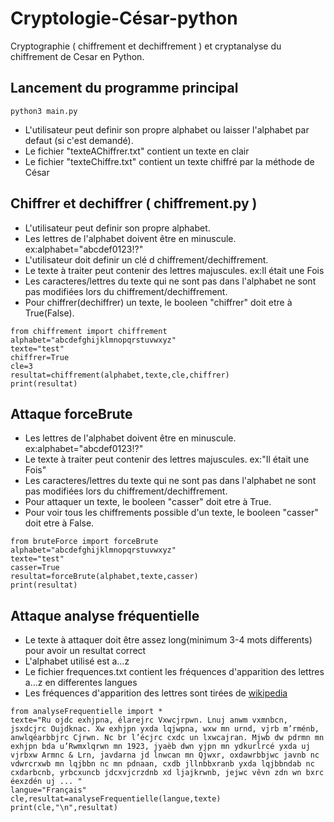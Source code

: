 # Cryptologie-César-python
Cryptographie ( chiffrement et dechiffrement ) et cryptanalyse du chiffrement de Cesar en Python.

## Lancement du programme principal
`python3 main.py`

* L'utilisateur peut definir son propre alphabet ou laisser l'alphabet par defaut (si c'est demandé).
* Le fichier "texteAChiffrer.txt" contient un texte en clair
* Le fichier "texteChiffre.txt" contient un texte chiffré par la méthode de César

## Chiffrer et dechiffrer ( chiffrement.py )
* L'utilisateur peut definir son propre alphabet.
* Les lettres de l'alphabet doivent être en minuscule. ex:alphabet="abcdef0123!?"
* L'utilisateur doit definir un clé d chiffrement/dechiffrement.
* Le texte à traiter peut contenir des lettres majuscules. ex:Il était une Fois
* Les caracteres/lettres du texte qui ne sont pas dans l'alphabet ne sont pas modifiées lors du chiffrement/dechiffrement.
* Pour chiffrer(dechiffrer) un texte, le booleen "chiffrer" doit etre à True(False).

```
from chiffrement import chiffrement
alphabet="abcdefghijklmnopqrstuvwxyz"
texte="test"
chiffrer=True
cle=3
resultat=chiffrement(alphabet,texte,cle,chiffrer)
print(resultat)
```

## Attaque forceBrute
* Les lettres de l'alphabet doivent être en minuscule. ex:alphabet="abcdef0123!?"
* Le texte à traiter peut contenir des lettres majuscules. ex:"Il était une Fois"
* Les caracteres/lettres du texte qui ne sont pas dans l'alphabet ne sont pas modifiées lors du chiffrement/dechiffrement.
* Pour attaquer un texte, le booleen "casser" doit etre à True.
* Pour voir tous les chiffrements possible d'un texte, le booleen "casser" doit etre à False.

```
from bruteForce import forceBrute
alphabet="abcdefghijklmnopqrstuvwxyz"
texte="test"
casser=True
resultat=forceBrute(alphabet,texte,casser)
print(resultat)
```

## Attaque analyse fréquentielle
* Le texte à attaquer doit être assez long(minimum 3-4 mots differents) pour avoir un resultat correct
* L'alphabet utilisé est a...z
* Le fichier frequences.txt contient les fréquences d'apparition des lettres a...z en differentes langues
* Les fréquences d'apparition des lettres sont tirées de [wikipedia](https://fr.wikipedia.org/wiki/Fr%C3%A9quence_d%27apparition_des_lettres_en_fran%C3%A7ais)
```
from analyseFrequentielle import *
texte="Ru ojdc exhjpna, élarejrc Vxwcjrpwn. Lnuj anwm vxmnbcn, jsxdcjrc Oujdknac. Xw exhjpn yxda lqjwpna, wxw mn urnd, vjrb m’rménb, anwlqéarbbjrc Cjrwn. Nc br l’écjrc cxdc un lxwcajran. Mjwb dw pdrmn mn exhjpn bda u’Rwmxlqrwn mn 1923, jyaèb dwn yjpn mn ydkurlrcé yxda uj vjrbxw Armnc & Lrn, javdarna jd lnwcan mn Qjwxr, oxdawrbbjwc javnb nc vdwrcrxwb mn lqjbbn nc mn pdnaan, cxdb jllnbbxranb yxda lqjbbndab nc cxdarbcnb, yrbcxuncb jdcxvjcrzdnb xd ljajkrwnb, jejwc vêvn zdn wn bxrc éexzdén uj ... "
langue="Français"
cle,resultat=analyseFrequentielle(langue,texte)
print(cle,"\n",resultat)
```
